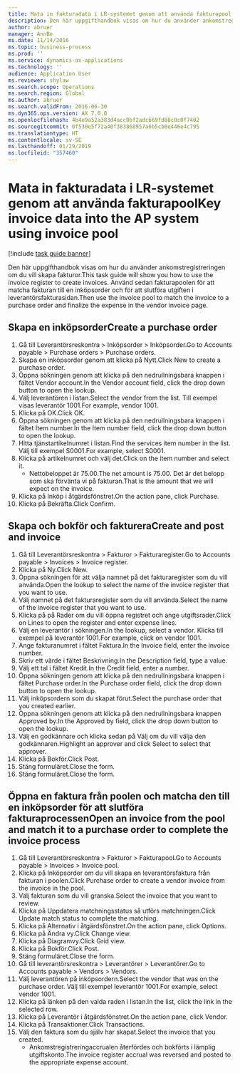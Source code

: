 ```yaml
---
title: Mata in fakturadata i LR-systemet genom att använda fakturapool
description: Den här uppgifthandbok visas om hur du använder ankomstregistreringen om du vill skapa fakturor.
author: abruer
manager: AnnBe
ms.date: 11/14/2016
ms.topic: business-process
ms.prod: ''
ms.service: dynamics-ax-applications
ms.technology: ''
audience: Application User
ms.reviewer: shylaw
ms.search.scope: Operations
ms.search.region: Global
ms.author: abruer
ms.search.validFrom: 2016-06-30
ms.dyn365.ops.version: AX 7.0.0
ms.openlocfilehash: 4b4e9a52a383d4acc0bf2adc669fd88c0c0f7402
ms.sourcegitcommit: 0f530e5f72a40f383868957a6b5cb0e446e4c795
ms.translationtype: HT
ms.contentlocale: sv-SE
ms.lasthandoff: 01/29/2019
ms.locfileid: "357460"
---
```

# <a name="key-invoice-data-into-the-ap-system-using-invoice-pool"></a><span data-ttu-id="f6ad7-103">Mata in fakturadata i LR-systemet genom att använda fakturapool</span><span class="sxs-lookup"><span data-stu-id="f6ad7-103">Key invoice data into the AP system using invoice pool</span></span>

[!include [task guide banner](../../includes/task-guide-banner.md)]

<span data-ttu-id="f6ad7-104">Den här uppgifthandbok visas om hur du använder ankomstregistreringen om du vill skapa fakturor.</span><span class="sxs-lookup"><span data-stu-id="f6ad7-104">This task guide will show you how to use the invoice register to create invoices.</span></span>  <span data-ttu-id="f6ad7-105">Använd sedan fakturapoolen för att matcha fakturan till en inköpsorder och för att slutföra utgiften i leverantörsfakturasidan.</span><span class="sxs-lookup"><span data-stu-id="f6ad7-105">Then use the invoice pool to match the invoice to a purchase order and finalize the expense in the vendor invoice page.</span></span>


## <a name="create-a-purchase-order"></a><span data-ttu-id="f6ad7-106">Skapa en inköpsorder</span><span class="sxs-lookup"><span data-stu-id="f6ad7-106">Create a purchase order</span></span>
1. <span data-ttu-id="f6ad7-107">Gå till Leverantörsreskontra > Inköpsorder > Inköpsorder.</span><span class="sxs-lookup"><span data-stu-id="f6ad7-107">Go to Accounts payable > Purchase orders > Purchase orders.</span></span>
2. <span data-ttu-id="f6ad7-108">Skapa en inköpsorder genom att klicka på Nytt.</span><span class="sxs-lookup"><span data-stu-id="f6ad7-108">Click New to create a purchase order.</span></span>
3. <span data-ttu-id="f6ad7-109">Öppna sökningen genom att klicka på den nedrullningsbara knappen i fältet Vendor account.</span><span class="sxs-lookup"><span data-stu-id="f6ad7-109">In the Vendor account field, click the drop down button to open the lookup.</span></span>
4. <span data-ttu-id="f6ad7-110">Välj leverantören i listan.</span><span class="sxs-lookup"><span data-stu-id="f6ad7-110">Select the vendor from the list.</span></span> <span data-ttu-id="f6ad7-111">Till exempel visas leverantör 1001.</span><span class="sxs-lookup"><span data-stu-id="f6ad7-111">For example, vendor 1001.</span></span>
5. <span data-ttu-id="f6ad7-112">Klicka på OK.</span><span class="sxs-lookup"><span data-stu-id="f6ad7-112">Click OK.</span></span>
6. <span data-ttu-id="f6ad7-113">Öppna sökningen genom att klicka på den nedrullningsbara knappen i fältet Item number.</span><span class="sxs-lookup"><span data-stu-id="f6ad7-113">In the Item number field, click the drop down button to open the lookup.</span></span>
7. <span data-ttu-id="f6ad7-114">Hitta tjänstartikelnumret i listan.</span><span class="sxs-lookup"><span data-stu-id="f6ad7-114">Find the services item number in the list.</span></span> <span data-ttu-id="f6ad7-115">Välj till exempel S0001.</span><span class="sxs-lookup"><span data-stu-id="f6ad7-115">For example, select S0001.</span></span>
8. <span data-ttu-id="f6ad7-116">Klicka på artikelnumret och välj det.</span><span class="sxs-lookup"><span data-stu-id="f6ad7-116">Click on the item number and select it.</span></span>
    * <span data-ttu-id="f6ad7-117">Nettobeloppet är 75.00.</span><span class="sxs-lookup"><span data-stu-id="f6ad7-117">The net amount is 75.00.</span></span>  <span data-ttu-id="f6ad7-118">Det är det belopp som ska förvänta vi på fakturan.</span><span class="sxs-lookup"><span data-stu-id="f6ad7-118">That is the amount that we will expect on the invoice.</span></span>  
9. <span data-ttu-id="f6ad7-119">Klicka på Inköp i åtgärdsfönstret.</span><span class="sxs-lookup"><span data-stu-id="f6ad7-119">On the action pane, click Purchase.</span></span>
10. <span data-ttu-id="f6ad7-120">Klicka på Bekräfta.</span><span class="sxs-lookup"><span data-stu-id="f6ad7-120">Click Confirm.</span></span>

## <a name="create-and-post-and-invoice"></a><span data-ttu-id="f6ad7-121">Skapa och bokför och fakturera</span><span class="sxs-lookup"><span data-stu-id="f6ad7-121">Create and post and invoice</span></span>
1. <span data-ttu-id="f6ad7-122">Gå till Leverantörsreskontra > Fakturor > Fakturaregister.</span><span class="sxs-lookup"><span data-stu-id="f6ad7-122">Go to Accounts payable > Invoices > Invoice register.</span></span>
2. <span data-ttu-id="f6ad7-123">Klicka på Ny.</span><span class="sxs-lookup"><span data-stu-id="f6ad7-123">Click New.</span></span>
3. <span data-ttu-id="f6ad7-124">Öppna sökningen för att välja namnet på det fakturaregister som du vill använda.</span><span class="sxs-lookup"><span data-stu-id="f6ad7-124">Open the lookup to select the name of the invoice register that you want to use.</span></span>
4. <span data-ttu-id="f6ad7-125">Välj namnet på det fakturaregister som du vill använda.</span><span class="sxs-lookup"><span data-stu-id="f6ad7-125">Select the name of the invoice register that you want to use.</span></span>
5. <span data-ttu-id="f6ad7-126">Klicka på på Rader om du vill öppna registret och ange utgiftsrader.</span><span class="sxs-lookup"><span data-stu-id="f6ad7-126">Click on Lines to open the register and enter expense lines.</span></span>
6. <span data-ttu-id="f6ad7-127">Välj en leverantör i sökningen.</span><span class="sxs-lookup"><span data-stu-id="f6ad7-127">In the lookup, select a vendor.</span></span> <span data-ttu-id="f6ad7-128">Klicka till exempel på leverantör 1001.</span><span class="sxs-lookup"><span data-stu-id="f6ad7-128">For example, click on vendor 1001.</span></span>
7. <span data-ttu-id="f6ad7-129">Ange fakturanumret i fältet Faktura.</span><span class="sxs-lookup"><span data-stu-id="f6ad7-129">In the Invoice field, enter the invoice number.</span></span>
8. <span data-ttu-id="f6ad7-130">Skriv ett värde i fältet Beskrivning.</span><span class="sxs-lookup"><span data-stu-id="f6ad7-130">In the Description field, type a value.</span></span>
9. <span data-ttu-id="f6ad7-131">Välj ett tal i fältet Kredit.</span><span class="sxs-lookup"><span data-stu-id="f6ad7-131">In the Credit field, enter a number.</span></span>
10. <span data-ttu-id="f6ad7-132">Öppna sökningen genom att klicka på den nedrullningsbara knappen i fältet Purchase order.</span><span class="sxs-lookup"><span data-stu-id="f6ad7-132">In the Purchase order field, click the drop down button to open the lookup.</span></span>
11. <span data-ttu-id="f6ad7-133">Välj inköpsordern som du skapat förut.</span><span class="sxs-lookup"><span data-stu-id="f6ad7-133">Select the purchase order that you created earlier.</span></span>
12. <span data-ttu-id="f6ad7-134">Öppna sökningen genom att klicka på den nedrullningsbara knappen Approved by.</span><span class="sxs-lookup"><span data-stu-id="f6ad7-134">In the Approved by field, click the drop down button to open the lookup.</span></span>
13. <span data-ttu-id="f6ad7-135">Välj en godkännare och klicka sedan på Välj om du vill välja den godkännaren.</span><span class="sxs-lookup"><span data-stu-id="f6ad7-135">Highlight an approver and click Select to select that approver.</span></span>
14. <span data-ttu-id="f6ad7-136">Klicka på Bokför.</span><span class="sxs-lookup"><span data-stu-id="f6ad7-136">Click Post.</span></span>
15. <span data-ttu-id="f6ad7-137">Stäng formuläret.</span><span class="sxs-lookup"><span data-stu-id="f6ad7-137">Close the form.</span></span>
16. <span data-ttu-id="f6ad7-138">Stäng formuläret.</span><span class="sxs-lookup"><span data-stu-id="f6ad7-138">Close the form.</span></span>

## <a name="open-an-invoice-from-the-pool-and-match-it-to-a-purchase-order-to-complete-the-invoice-process"></a><span data-ttu-id="f6ad7-139">Öppna en faktura från poolen och matcha den till en inköpsorder för att slutföra fakturaprocessen</span><span class="sxs-lookup"><span data-stu-id="f6ad7-139">Open an invoice from the pool and match it to a purchase order to complete the invoice process</span></span>
1. <span data-ttu-id="f6ad7-140">Gå till Leverantörsreskontra > Fakturor > Fakturapool.</span><span class="sxs-lookup"><span data-stu-id="f6ad7-140">Go to Accounts payable > Invoices > Invoice pool.</span></span>
2. <span data-ttu-id="f6ad7-141">Klicka på Inköpsorder om du vill skapa en leverantörsfaktura från fakturan i poolen.</span><span class="sxs-lookup"><span data-stu-id="f6ad7-141">Click Purchase order to create a vendor invoice from the invoice in the pool.</span></span>
3. <span data-ttu-id="f6ad7-142">Välj fakturan som du vill granska.</span><span class="sxs-lookup"><span data-stu-id="f6ad7-142">Select the invoice that you want to review.</span></span>
4. <span data-ttu-id="f6ad7-143">Klicka på Uppdatera matchningsstatus så utförs matchningen.</span><span class="sxs-lookup"><span data-stu-id="f6ad7-143">Click Update match status to complete the matching.</span></span>
5. <span data-ttu-id="f6ad7-144">Klicka på Alternativ i åtgärdsfönstret.</span><span class="sxs-lookup"><span data-stu-id="f6ad7-144">On the action pane, click Options.</span></span>
6. <span data-ttu-id="f6ad7-145">Klicka på Ändra vy.</span><span class="sxs-lookup"><span data-stu-id="f6ad7-145">Click Change view.</span></span>
7. <span data-ttu-id="f6ad7-146">Klicka på Diagramvy.</span><span class="sxs-lookup"><span data-stu-id="f6ad7-146">Click Grid view.</span></span>
8. <span data-ttu-id="f6ad7-147">Klicka på Bokför.</span><span class="sxs-lookup"><span data-stu-id="f6ad7-147">Click Post.</span></span>
9. <span data-ttu-id="f6ad7-148">Stäng formuläret.</span><span class="sxs-lookup"><span data-stu-id="f6ad7-148">Close the form.</span></span>
10. <span data-ttu-id="f6ad7-149">Gå till leverantörsreskontra > Leverantörer > Leverantörer.</span><span class="sxs-lookup"><span data-stu-id="f6ad7-149">Go to Accounts payable > Vendors > Vendors.</span></span>
11. <span data-ttu-id="f6ad7-150">Välj leverantören på inköpsordern.</span><span class="sxs-lookup"><span data-stu-id="f6ad7-150">Select the vendor that was on the purchase order.</span></span> <span data-ttu-id="f6ad7-151">Välj till exempel leverantör 1001.</span><span class="sxs-lookup"><span data-stu-id="f6ad7-151">For example, select vendor 1001.</span></span>
12. <span data-ttu-id="f6ad7-152">Klicka på länken på den valda raden i listan.</span><span class="sxs-lookup"><span data-stu-id="f6ad7-152">In the list, click the link in the selected row.</span></span>
13. <span data-ttu-id="f6ad7-153">Klicka på Leverantör i åtgärdsfönstret.</span><span class="sxs-lookup"><span data-stu-id="f6ad7-153">On the action pane, click Vendor.</span></span>
14. <span data-ttu-id="f6ad7-154">Klicka på Transaktioner.</span><span class="sxs-lookup"><span data-stu-id="f6ad7-154">Click Transactions.</span></span>
15. <span data-ttu-id="f6ad7-155">Välj den faktura som du själv har skapat.</span><span class="sxs-lookup"><span data-stu-id="f6ad7-155">Select the invoice that you created.</span></span>
    * <span data-ttu-id="f6ad7-156">Ankomstregistreringaccrualen återfördes och bokförts i lämplig utgiftskonto.</span><span class="sxs-lookup"><span data-stu-id="f6ad7-156">The invoice register accrual was reversed and posted to the appropriate expense account.</span></span>  


